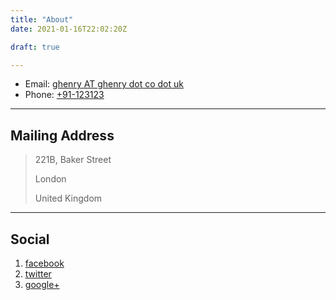 ```yaml
---
title: "About"
date: 2021-01-16T22:02:20Z

draft: true

---
```


* Email: [ghenry AT ghenry dot co dot uk](mailto:foo@xyz.com)
* Phone: [+91-123123](tel:+91-123123)

---

## Mailing Address

> 221B, Baker Street
>
> London
>
> United Kingdom

---

## Social

1. [facebook](#)
2. [twitter](#)
3. [google+](#)



